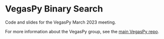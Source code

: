 # VegasPy Binary Search

Code and slides for the VegasPy March 2023 meeting.

For more information about the VegasPy group, see the [main VegasPy repo](https://github.com/jxcrw/vegaspy).
